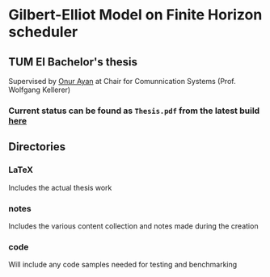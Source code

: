 Gilbert-Elliot Model on Finite Horizon scheduler
===
## TUM EI Bachelor's thesis
Supervised by [Onur Ayan](https://www.ei.tum.de/lkn/team/mitarbeiter/ayan-onur/) at Chair for Comunnication Systems (Prof. Wolfgang Kellerer)

### Current status can be found as `Thesis.pdf` from the latest build [here](https://github.com/heliumind/bsc-thesis/actions)

## Directories
### LaTeX
Includes the actual thesis work
### notes
Includes the various content collection and notes made during the creation
### code
Will include any code samples needed for testing and benchmarking
